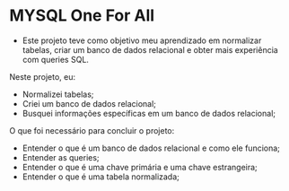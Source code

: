 # MYSQL One For All

<ul>
<li>Este projeto teve como objetivo meu aprendizado em normalizar tabelas, criar um banco de dados relacional e obter mais experiência com queries SQL.</li>
</ul>

Neste projeto, eu:
<ul>
<li>Normalizei tabelas;</li>
<li>Criei um banco de dados relacional;</li>
<li>Busquei informações específicas em um banco de dados relacional;</li>
</ul>

O que foi necessário para concluir o projeto:
<ul>
<li>Entender o que é um banco de dados relacional e como ele funciona;</li>
<li>Entender as queries;</li>
<li>Entender o que é uma chave primária e uma chave estrangeira;</li>
<li>Entender o que é uma tabela normalizada;</li>
</ul>
